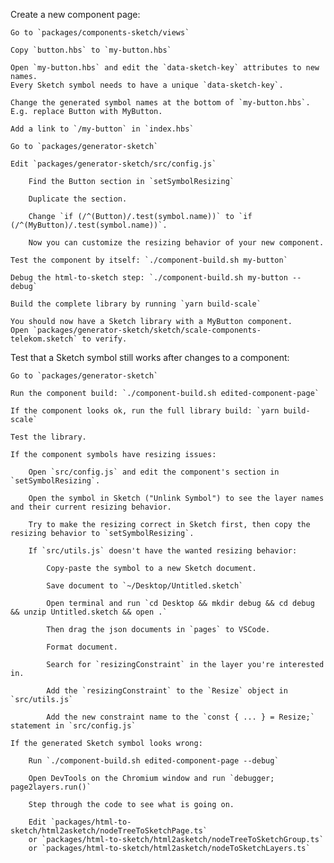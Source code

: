 Create a new component page:

    Go to `packages/components-sketch/views`

    Copy `button.hbs` to `my-button.hbs`

    Open `my-button.hbs` and edit the `data-sketch-key` attributes to new names. 
    Every Sketch symbol needs to have a unique `data-sketch-key`.

    Change the generated symbol names at the bottom of `my-button.hbs`. E.g. replace Button with MyButton.

    Add a link to `/my-button` in `index.hbs`

    Go to `packages/generator-sketch`

    Edit `packages/generator-sketch/src/config.js`

        Find the Button section in `setSymbolResizing`

        Duplicate the section.

        Change `if (/^(Button)/.test(symbol.name))` to `if (/^(MyButton)/.test(symbol.name))`.

        Now you can customize the resizing behavior of your new component.

    Test the component by itself: `./component-build.sh my-button`

    Debug the html-to-sketch step: `./component-build.sh my-button --debug`

    Build the complete library by running `yarn build-scale`

    You should now have a Sketch library with a MyButton component.
    Open `packages/generator-sketch/sketch/scale-components-telekom.sketch` to verify.



Test that a Sketch symbol still works after changes to a component:

    Go to `packages/generator-sketch`

    Run the component build: `./component-build.sh edited-component-page`

    If the component looks ok, run the full library build: `yarn build-scale`

    Test the library.

    If the component symbols have resizing issues:

        Open `src/config.js` and edit the component's section in `setSymbolResizing`.

        Open the symbol in Sketch ("Unlink Symbol") to see the layer names and their current resizing behavior.

        Try to make the resizing correct in Sketch first, then copy the resizing behavior to `setSymbolResizing`.

        If `src/utils.js` doesn't have the wanted resizing behavior:

            Copy-paste the symbol to a new Sketch document.

            Save document to `~/Desktop/Untitled.sketch`

            Open terminal and run `cd Desktop && mkdir debug && cd debug && unzip Untitled.sketch && open .`

            Then drag the json documents in `pages` to VSCode.

            Format document.

            Search for `resizingConstraint` in the layer you're interested in.

            Add the `resizingConstraint` to the `Resize` object in `src/utils.js`

            Add the new constraint name to the `const { ... } = Resize;` statement in `src/config.js`

    If the generated Sketch symbol looks wrong:

        Run `./component-build.sh edited-component-page --debug`

        Open DevTools on the Chromium window and run `debugger; page2layers.run()`

        Step through the code to see what is going on.

        Edit `packages/html-to-sketch/html2asketch/nodeTreeToSketchPage.ts`
        or `packages/html-to-sketch/html2asketch/nodeTreeToSketchGroup.ts`
        or `packages/html-to-sketch/html2asketch/nodeToSketchLayers.ts`

